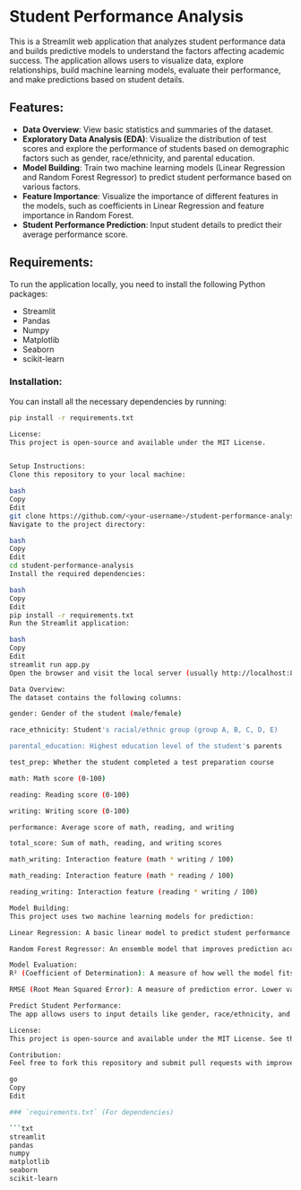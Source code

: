 # Student Performance Analysis

This is a Streamlit web application that analyzes student performance data and builds predictive models to understand the factors affecting academic success. The application allows users to visualize data, explore relationships, build machine learning models, evaluate their performance, and make predictions based on student details.

## Features:
- **Data Overview**: View basic statistics and summaries of the dataset.
- **Exploratory Data Analysis (EDA)**: Visualize the distribution of test scores and explore the performance of students based on demographic factors such as gender, race/ethnicity, and parental education.
- **Model Building**: Train two machine learning models (Linear Regression and Random Forest Regressor) to predict student performance based on various factors.
- **Feature Importance**: Visualize the importance of different features in the models, such as coefficients in Linear Regression and feature importance in Random Forest.
- **Student Performance Prediction**: Input student details to predict their average performance score.

## Requirements:
To run the application locally, you need to install the following Python packages:
- Streamlit
- Pandas
- Numpy
- Matplotlib
- Seaborn
- scikit-learn

### Installation:
You can install all the necessary dependencies by running:
```bash
pip install -r requirements.txt

License:
This project is open-source and available under the MIT License.


Setup Instructions:
Clone this repository to your local machine:

bash
Copy
Edit
git clone https://github.com/<your-username>/student-performance-analysis.git
Navigate to the project directory:

bash
Copy
Edit
cd student-performance-analysis
Install the required dependencies:

bash
Copy
Edit
pip install -r requirements.txt
Run the Streamlit application:

bash
Copy
Edit
streamlit run app.py
Open the browser and visit the local server (usually http://localhost:8501).

Data Overview:
The dataset contains the following columns:

gender: Gender of the student (male/female)

race_ethnicity: Student's racial/ethnic group (group A, B, C, D, E)

parental_education: Highest education level of the student's parents

test_prep: Whether the student completed a test preparation course

math: Math score (0-100)

reading: Reading score (0-100)

writing: Writing score (0-100)

performance: Average score of math, reading, and writing

total_score: Sum of math, reading, and writing scores

math_writing: Interaction feature (math * writing / 100)

math_reading: Interaction feature (math * reading / 100)

reading_writing: Interaction feature (reading * writing / 100)

Model Building:
This project uses two machine learning models for prediction:

Linear Regression: A basic linear model to predict student performance based on input features.

Random Forest Regressor: An ensemble model that improves prediction accuracy.

Model Evaluation:
R² (Coefficient of Determination): A measure of how well the model fits the data. A value close to 1 means the model is a good fit.

RMSE (Root Mean Squared Error): A measure of prediction error. Lower values indicate better model performance.

Predict Student Performance:
The app allows users to input details like gender, race/ethnicity, and test scores (math, reading, writing) to predict their average performance.

License:
This project is open-source and available under the MIT License. See the LICENSE file for more details.

Contribution:
Feel free to fork this repository and submit pull requests with improvements or new features. If you have suggestions or bugs, please open an issue.

go
Copy
Edit

### `requirements.txt` (For dependencies)

```txt
streamlit
pandas
numpy
matplotlib
seaborn
scikit-learn

